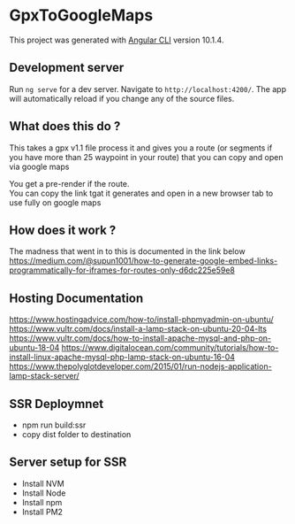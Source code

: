 # GpxToGoogleMaps

This project was generated with [Angular CLI](https://github.com/angular/angular-cli) version 10.1.4.

## Development server

Run `ng serve` for a dev server. Navigate to `http://localhost:4200/`. The app will automatically reload if you change any of the source files.

## What does this do ?
This takes a gpx v1.1 file process it and gives you a route (or segments if you have more than 25 waypoint in your route) that you can copy and open via google maps

You get a pre-render if the route. \
You can copy the link tgat it generates and open in a new browser tab to use fully on google maps

## How does it work ?
The madness that went in to this is documented in the link below \
https://medium.com/@supun1001/how-to-generate-google-embed-links-programmatically-for-iframes-for-routes-only-d6dc225e59e8

## Hosting Documentation
https://www.hostingadvice.com/how-to/install-phpmyadmin-on-ubuntu/
https://www.vultr.com/docs/install-a-lamp-stack-on-ubuntu-20-04-lts
https://www.vultr.com/docs/how-to-install-apache-mysql-and-php-on-ubuntu-18-04
https://www.digitalocean.com/community/tutorials/how-to-install-linux-apache-mysql-php-lamp-stack-on-ubuntu-16-04
https://www.thepolyglotdeveloper.com/2015/01/run-nodejs-application-lamp-stack-server/

## SSR Deploymnet
* npm run build:ssr
* copy dist folder to destination

## Server setup for SSR
* Install NVM
* Install Node
* Install npm
* Install PM2